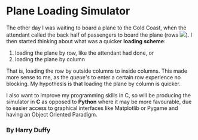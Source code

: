 # Plane Loading Simulator

The other day I was waiting to board a plane to the Gold Coast, when the attendant called the back half of passengers to board the plane (rows <img src="https://latex.codecogs.com/svg.image?\frac{n}{2}&space;\rightarrow&space;n"/>). I then started thinking about what was a quicker **loading scheme**:
1. loading the plane by row, like the attendant had done, or
2. loading the plane by column

That is, loading the row by outside columns to inside columns. This made more sense to me, as the *queue's* to enter a certain row experience no blocking. My hypothesis is that loading the plane by column is quicker.

I also want to improve my programming skills in C, so will be producing the simulator in **C** as opposed to **Python** where it may be more favourable, due to easier access to graphical interfaces like Matplotlib or Pygame and having an Object Oriented Paradigm.

### By Harry Duffy
